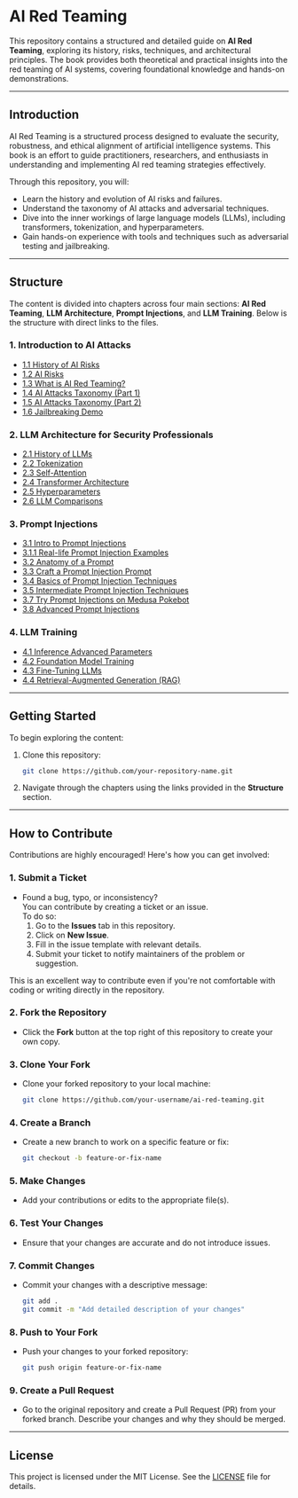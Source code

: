 # **AI Red Teaming**

This repository contains a structured and detailed guide on **AI Red Teaming**, exploring its history, risks, techniques, and architectural principles. The book provides both theoretical and practical insights into the red teaming of AI systems, covering foundational knowledge and hands-on demonstrations.

---

## **Introduction**

AI Red Teaming is a structured process designed to evaluate the security, robustness, and ethical alignment of artificial intelligence systems. This book is an effort to guide practitioners, researchers, and enthusiasts in understanding and implementing AI red teaming strategies effectively.

Through this repository, you will:
- Learn the history and evolution of AI risks and failures.
- Understand the taxonomy of AI attacks and adversarial techniques.
- Dive into the inner workings of large language models (LLMs), including transformers, tokenization, and hyperparameters.
- Gain hands-on experience with tools and techniques such as adversarial testing and jailbreaking.

---

## **Structure**

The content is divided into chapters across four main sections: **AI Red Teaming**, **LLM Architecture**, **Prompt Injections**, and **LLM Training**. Below is the structure with direct links to the files.

### **1. Introduction to AI Attacks**
- [1.1 History of AI Risks](content/1_intro_ai_red_teaming/1_1_history_of_ai_risks.md)
- [1.2 AI Risks](content/1_intro_ai_red_teaming/1_2_ai_risks.md)
- [1.3 What is AI Red Teaming?](content/1_intro_ai_red_teaming/1_3_ai_red_teaming.md)
- [1.4 AI Attacks Taxonomy (Part 1)](content/1_intro_ai_red_teaming/1_4_ai_attacks_taxonomy_part1.md)
- [1.5 AI Attacks Taxonomy (Part 2)](content/1_intro_ai_red_teaming/1_5_ai_attacks_taxonomy_part2.md)
- [1.6 Jailbreaking Demo](content/1_intro_ai_red_teaming/1_6_jailbreaking_demo.md)

### **2. LLM Architecture for Security Professionals**
- [2.1 History of LLMs](content/2_llm_architecture/2_1_history_of_llms.md)
- [2.2 Tokenization](content/2_llm_architecture/2_2_tokenization.md)
- [2.3 Self-Attention](content/2_llm_architecture/2_3_self_attention.md)
- [2.4 Transformer Architecture](content/2_llm_architecture/2_4_transformer.md)
- [2.5 Hyperparameters](content/2_llm_architecture/2_5_hyperparameters.md)
- [2.6 LLM Comparisons](content/2_llm_architecture/2_6_llm_comparisons.md)

### **3. Prompt Injections**
- [3.1 Intro to Prompt Injections](content/3_prompt_injections/3_1_intro_prompt_injections.md)
- [3.1.1 Real-life Prompt Injection Examples](content/3_prompt_injections/3_1.1_realife_prompt_injection_examples.md)
- [3.2 Anatomy of a Prompt](content/3_prompt_injections/3_2_anatomy_of_a_prompt.md)
- [3.3 Craft a Prompt Injection Prompt](content/3_prompt_injections/3_3_craft_a_prompt_injection_prompt.md)
- [3.4 Basics of Prompt Injection Techniques](content/3_prompt_injections/3_4_basics_of_prompt_injection_techniques.md)
- [3.5 Intermediate Prompt Injection Techniques](content/3_prompt_injections/3_5_intermediate_prompt_injection_techniques.md)
- [3.7 Try Prompt Injections on Medusa Pokebot](content/3_prompt_injections/3_7_try_prompt_injections_on_medusa_pokebot.md)
- [3.8 Advanced Prompt Injections](content/3_prompt_injections/3_8_advance_prompt_injections.md)

### **4. LLM Training**
- [4.1 Inference Advanced Parameters](content/4_llm_training/4_1_inference_advance_params.md)
- [4.2 Foundation Model Training](content/4_llm_training/4_2_foundation_model_training.md)
- [4.3 Fine-Tuning LLMs](content/4_llm_training/4_3_finetuing_llms.md)
- [4.4 Retrieval-Augmented Generation (RAG)](content/4_llm_training/4_4_rag.md)

---

## **Getting Started**

To begin exploring the content:
1. Clone this repository:
   ```bash
   git clone https://github.com/your-repository-name.git
   ```
2. Navigate through the chapters using the links provided in the **Structure** section.

---

## **How to Contribute**

Contributions are highly encouraged! Here's how you can get involved:

### 1. **Submit a Ticket**
   - Found a bug, typo, or inconsistency?  
     You can contribute by creating a ticket or an issue.  
     To do so:
     1. Go to the **Issues** tab in this repository.
     2. Click on **New Issue**.
     3. Fill in the issue template with relevant details.
     4. Submit your ticket to notify maintainers of the problem or suggestion.

   This is an excellent way to contribute even if you're not comfortable with coding or writing directly in the repository.

### 2. **Fork the Repository**
   - Click the **Fork** button at the top right of this repository to create your own copy.

### 3. **Clone Your Fork**
   - Clone your forked repository to your local machine:
     ```bash
     git clone https://github.com/your-username/ai-red-teaming.git
     ```

### 4. **Create a Branch**
   - Create a new branch to work on a specific feature or fix:
     ```bash
     git checkout -b feature-or-fix-name
     ```

### 5. **Make Changes**
   - Add your contributions or edits to the appropriate file(s).

### 6. **Test Your Changes**
   - Ensure that your changes are accurate and do not introduce issues.

### 7. **Commit Changes**
   - Commit your changes with a descriptive message:
     ```bash
     git add .
     git commit -m "Add detailed description of your changes"
     ```

### 8. **Push to Your Fork**
   - Push your changes to your forked repository:
     ```bash
     git push origin feature-or-fix-name
     ```

### 9. **Create a Pull Request**
   - Go to the original repository and create a Pull Request (PR) from your forked branch. Describe your changes and why they should be merged.

---

## **License**

This project is licensed under the MIT License. See the [LICENSE](LICENSE) file for details.
